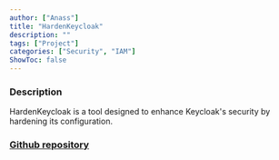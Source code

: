 ```yaml
---
author: ["Anass"]
title: "HardenKeycloak"
description: ""
tags: ["Project"]
categories: ["Security", "IAM"]
ShowToc: false
---
```


### Description

HardenKeycloak is a tool designed to enhance Keycloak's security by hardening its configuration. 

### [Github repository](https://github.com/4nass/hardenkeycloak)